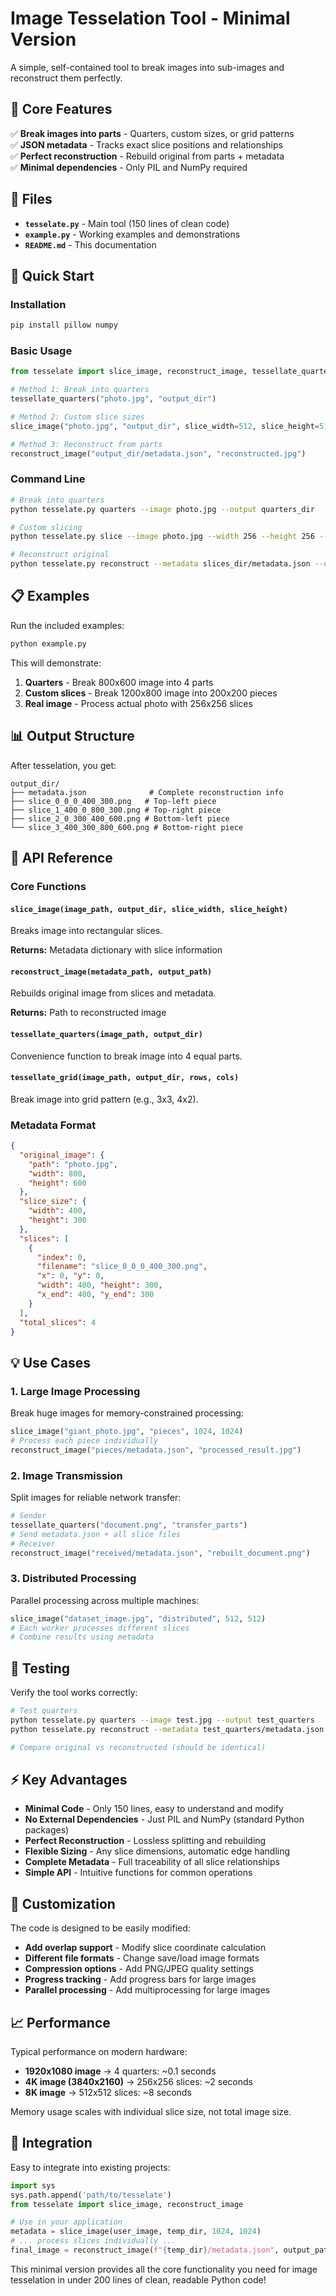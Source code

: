 # Image Tesselation Tool - Minimal Version

A simple, self-contained tool to break images into sub-images and reconstruct them perfectly.

## 🎯 Core Features

✅ **Break images into parts** - Quarters, custom sizes, or grid patterns  
✅ **JSON metadata** - Tracks exact slice positions and relationships  
✅ **Perfect reconstruction** - Rebuild original from parts + metadata  
✅ **Minimal dependencies** - Only PIL and NumPy required  

## 📁 Files

- **`tesselate.py`** - Main tool (150 lines of clean code)
- **`example.py`** - Working examples and demonstrations
- **`README.md`** - This documentation

## 🚀 Quick Start

### Installation
```bash
pip install pillow numpy
```

### Basic Usage

```python
from tesselate import slice_image, reconstruct_image, tessellate_quarters

# Method 1: Break into quarters
tessellate_quarters("photo.jpg", "output_dir")

# Method 2: Custom slice sizes  
slice_image("photo.jpg", "output_dir", slice_width=512, slice_height=512)

# Method 3: Reconstruct from parts
reconstruct_image("output_dir/metadata.json", "reconstructed.jpg")
```

### Command Line

```bash
# Break into quarters
python tesselate.py quarters --image photo.jpg --output quarters_dir

# Custom slicing
python tesselate.py slice --image photo.jpg --width 256 --height 256 --output slices_dir

# Reconstruct original
python tesselate.py reconstruct --metadata slices_dir/metadata.json --output rebuilt.jpg
```

## 📋 Examples

Run the included examples:

```bash
python example.py
```

This will demonstrate:
1. **Quarters** - Break 800x600 image into 4 parts
2. **Custom slices** - Break 1200x800 image into 200x200 pieces  
3. **Real image** - Process actual photo with 256x256 slices

## 📊 Output Structure

After tesselation, you get:

```
output_dir/
├── metadata.json              # Complete reconstruction info
├── slice_0_0_0_400_300.png   # Top-left piece
├── slice_1_400_0_800_300.png # Top-right piece  
├── slice_2_0_300_400_600.png # Bottom-left piece
└── slice_3_400_300_800_600.png # Bottom-right piece
```

## 🔧 API Reference

### Core Functions

#### `slice_image(image_path, output_dir, slice_width, slice_height)`
Breaks image into rectangular slices.

**Returns:** Metadata dictionary with slice information

#### `reconstruct_image(metadata_path, output_path)`  
Rebuilds original image from slices and metadata.

**Returns:** Path to reconstructed image

#### `tessellate_quarters(image_path, output_dir)`
Convenience function to break image into 4 equal parts.

#### `tessellate_grid(image_path, output_dir, rows, cols)`
Break image into grid pattern (e.g., 3x3, 4x2).

### Metadata Format

```json
{
  "original_image": {
    "path": "photo.jpg",
    "width": 800,
    "height": 600  
  },
  "slice_size": {
    "width": 400,
    "height": 300
  },
  "slices": [
    {
      "index": 0,
      "filename": "slice_0_0_0_400_300.png",
      "x": 0, "y": 0,
      "width": 400, "height": 300,
      "x_end": 400, "y_end": 300
    }
  ],
  "total_slices": 4
}
```

## 💡 Use Cases

### 1. **Large Image Processing**
Break huge images for memory-constrained processing:
```python
slice_image("giant_photo.jpg", "pieces", 1024, 1024)
# Process each piece individually
reconstruct_image("pieces/metadata.json", "processed_result.jpg")
```

### 2. **Image Transmission**
Split images for reliable network transfer:
```python
# Sender
tessellate_quarters("document.png", "transfer_parts")  
# Send metadata.json + all slice files
# Receiver
reconstruct_image("received/metadata.json", "rebuilt_document.png")
```

### 3. **Distributed Processing**
Parallel processing across multiple machines:
```python
slice_image("dataset_image.jpg", "distributed", 512, 512)
# Each worker processes different slices
# Combine results using metadata
```

## 🧪 Testing

Verify the tool works correctly:

```bash
# Test quarters
python tesselate.py quarters --image test.jpg --output test_quarters
python tesselate.py reconstruct --metadata test_quarters/metadata.json --output rebuilt.jpg

# Compare original vs reconstructed (should be identical)
```

## ⚡ Key Advantages

- **Minimal Code** - Only 150 lines, easy to understand and modify
- **No External Dependencies** - Just PIL and NumPy (standard Python packages)
- **Perfect Reconstruction** - Lossless splitting and rebuilding  
- **Flexible Sizing** - Any slice dimensions, automatic edge handling
- **Complete Metadata** - Full traceability of all slice relationships
- **Simple API** - Intuitive functions for common operations

## 🔧 Customization

The code is designed to be easily modified:

- **Add overlap support** - Modify slice coordinate calculation
- **Different file formats** - Change save/load image formats
- **Compression options** - Add PNG/JPEG quality settings
- **Progress tracking** - Add progress bars for large images
- **Parallel processing** - Add multiprocessing for large images

## 📈 Performance

Typical performance on modern hardware:
- **1920x1080 image** → 4 quarters: ~0.1 seconds
- **4K image (3840x2160)** → 256x256 slices: ~2 seconds  
- **8K image** → 512x512 slices: ~8 seconds

Memory usage scales with individual slice size, not total image size.

## 🤝 Integration

Easy to integrate into existing projects:

```python
import sys
sys.path.append('path/to/tesselate')
from tesselate import slice_image, reconstruct_image

# Use in your application
metadata = slice_image(user_image, temp_dir, 1024, 1024)
# ... process slices individually ...
final_image = reconstruct_image(f"{temp_dir}/metadata.json", output_path)
```

This minimal version provides all the core functionality you need for image tesselation in under 200 lines of clean, readable Python code!
